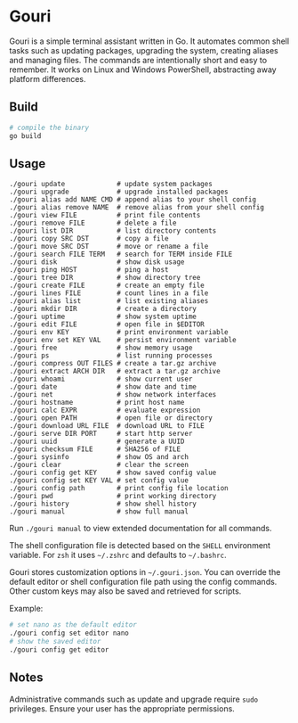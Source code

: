 # Gouri

Gouri is a simple terminal assistant written in Go. It automates common shell
tasks such as updating packages, upgrading the system, creating aliases and
managing files. The commands are intentionally short and easy to remember.
It works on Linux and Windows PowerShell, abstracting away platform
differences.

## Build

```bash
# compile the binary
go build
```

## Usage

```
./gouri update             # update system packages
./gouri upgrade            # upgrade installed packages
./gouri alias add NAME CMD # append alias to your shell config
./gouri alias remove NAME  # remove alias from your shell config
./gouri view FILE          # print file contents
./gouri remove FILE        # delete a file
./gouri list DIR           # list directory contents
./gouri copy SRC DST       # copy a file
./gouri move SRC DST       # move or rename a file
./gouri search FILE TERM   # search for TERM inside FILE
./gouri disk               # show disk usage
./gouri ping HOST          # ping a host
./gouri tree DIR           # show directory tree
./gouri create FILE        # create an empty file
./gouri lines FILE         # count lines in a file
./gouri alias list         # list existing aliases
./gouri mkdir DIR          # create a directory
./gouri uptime             # show system uptime
./gouri edit FILE          # open file in $EDITOR
./gouri env KEY            # print environment variable
./gouri env set KEY VAL    # persist environment variable
./gouri free               # show memory usage
./gouri ps                 # list running processes
./gouri compress OUT FILES # create a tar.gz archive
./gouri extract ARCH DIR   # extract a tar.gz archive
./gouri whoami             # show current user
./gouri date               # show date and time
./gouri net                # show network interfaces
./gouri hostname           # print host name
./gouri calc EXPR          # evaluate expression
./gouri open PATH          # open file or directory
./gouri download URL FILE  # download URL to FILE
./gouri serve DIR PORT     # start http server
./gouri uuid               # generate a UUID
./gouri checksum FILE      # SHA256 of FILE
./gouri sysinfo            # show OS and arch
./gouri clear              # clear the screen
./gouri config get KEY     # show saved config value
./gouri config set KEY VAL # set config value
./gouri config path        # print config file location
./gouri pwd                # print working directory
./gouri history            # show shell history
./gouri manual             # show full manual
```

Run `./gouri manual` to view extended documentation for all commands.

The shell configuration file is detected based on the `SHELL` environment
variable. For `zsh` it uses `~/.zshrc` and defaults to `~/.bashrc`.

Gouri stores customization options in `~/.gouri.json`. You can override the
default editor or shell configuration file path using the config commands.
Other custom keys may also be saved and retrieved for scripts.

Example:

```bash
# set nano as the default editor
./gouri config set editor nano
# show the saved editor
./gouri config get editor
```

## Notes

Administrative commands such as update and upgrade require `sudo` privileges.
Ensure your user has the appropriate permissions.
